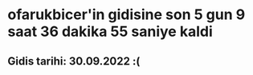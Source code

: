 # ofarukbicer'in gidisine son 5 gun 9 saat 36 dakika 55 saniye kaldi

## Gidis tarihi: 30.09.2022 :(